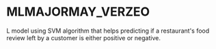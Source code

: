 # MLMAJORMAY_VERZEO
L model using SVM algorithm that helps predicting if a restaurant's food review left by a customer is either positive or negative.

